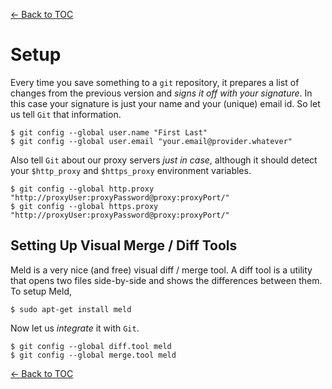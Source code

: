 [<- Back to TOC](https://github.com/Hindol/git-tutorial/blob/master/README.md)

# Setup
Every time you save something to a `git` repository, it prepares a list of changes from the previous version and _signs it off with your signature_. In this case your signature is just your name and your (unique) email id. So let us tell `Git` that information.

    $ git config --global user.name "First Last"
    $ git config --global user.email "your.email@provider.whatever"

Also tell `Git` about our proxy servers _just in case_, although it should detect your `$http_proxy` and `$https_proxy` environment variables.

    $ git config --global http.proxy "http://proxyUser:proxyPassword@proxy:proxyPort/"
    $ git config --global https.proxy "http://proxyUser:proxyPassword@proxy:proxyPort/"

## Setting Up Visual Merge / Diff Tools
Meld is a very nice (and free) visual diff / merge tool. A diff tool is a utility that opens two files side-by-side and shows the differences between them. To setup Meld,

    $ sudo apt-get install meld

Now let us _integrate_ it with `Git`.

    $ git config --global diff.tool meld
    $ git config --global merge.tool meld

[<- Back to TOC](https://github.com/Hindol/git-tutorial/blob/master/README.md)
